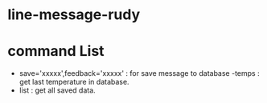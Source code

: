 # line-message-rudy

# command List
- save='xxxxx',feedback='xxxxx' : for save message to database
-temps : get last temperature in database.
- list : get all saved data.
